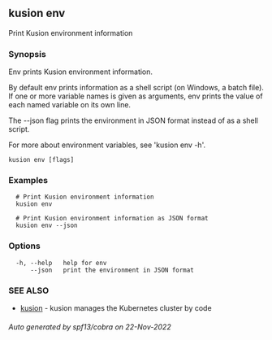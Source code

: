 ## kusion env

Print Kusion environment information

### Synopsis


Env prints Kusion environment information.

By default env prints information as a shell script
(on Windows, a batch file). If one or more variable
names is given as arguments, env prints the value of
each named variable on its own line.

The --json flag prints the environment in JSON format
instead of as a shell script.

For more about environment variables, see 'kusion env -h'.

```
kusion env [flags]
```

### Examples

```
  # Print Kusion environment information
  kusion env
  
  # Print Kusion environment information as JSON format
  kusion env --json
```

### Options

```
  -h, --help   help for env
      --json   print the environment in JSON format
```

### SEE ALSO

* [kusion](kusion.md)	 - kusion manages the Kubernetes cluster by code

###### Auto generated by spf13/cobra on 22-Nov-2022
